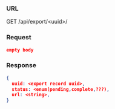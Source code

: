 ### URL

GET /api/export/\<uuid\>/

### Request

```json
empty body
```

### Response

```json
{
  uuid: <export record uuid>,
  status: <enum(pending,complete,???),
  url: <string>,
}
```

